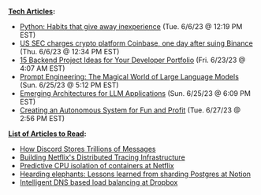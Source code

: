 **<ins>Tech Articles</ins>:**
* [Python: Habits that give away inexperience](https://pravash-techie.medium.com/python-habbits-that-give-away-inexperience-99c00fbeb835) (Tue. 6/6/23 @ 12:19 PM EST)
* [US SEC charges crypto platform Coinbase, one day after suing Binance](https://www.reuters.com/legal/us-sec-sues-coinbase-over-failure-register-2023-06-06/) (Thu. 6/6/23 @ 12:34 PM EST)
* [15 Backend Project Ideas for Your Developer Portfolio](https://blog.hubspot.com/website/backend-projects) (Fri. 6/23/23 @ 4:07 AM EST)
* [Prompt Engineering: The Magical World of Large Language Models](https://itnext.io/prompt-engineering-the-magical-world-of-large-language-models-dde7d8d043ee) (Sun. 6/25/23 @ 5:12 PM EST)
* [Emerging Architectures for LLM Applications](https://a16z.com/2023/06/20/emerging-architectures-for-llm-applications/) (Sun. 6/25/23 @ 6:09 PM EST)
* [Creating an Autonomous System for Fun and Profit](https://blog.thelifeofkenneth.com/2017/11/creating-autonomous-system-for-fun-and.html) (Tue. 6/27/23 @ 2:56 PM EST)

**<ins>List of Articles to Read</ins>:**
* [How Discord Stores Trillions of Messages](https://discord.com/blog/how-discord-stores-trillions-of-messages)
* [Building Netflix's Distributed Tracing Infrastructure](https://netflixtechblog.com/building-netflixs-distributed-tracing-infrastructure-bb856c319304)
* [Predictive CPU isolation of containers at Netflix](https://netflixtechblog.com/predictive-cpu-isolation-of-containers-at-netflix-91f014d856c7)
* [Hearding elephants: Lessons learned from sharding Postgres at Notion](https://www.notion.so/blog/sharding-postgres-at-notion)
* [Intelligent DNS based load balancing at Dropbox](https://dropbox.tech/infrastructure/intelligent-dns-based-load-balancing-at-dropbox)

